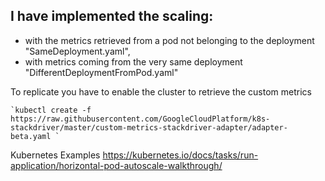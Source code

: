 I have implemented the scaling:
-

- with the metrics retrieved from a pod not belonging to the deployment "SameDeployment.yaml", 
- with metrics coming from the very same deployment "DifferentDeploymentFromPod.yaml" 

To replicate you have to enable the cluster to retrieve the custom metrics 

    `kubectl create -f https://raw.githubusercontent.com/GoogleCloudPlatform/k8s-stackdriver/master/custom-metrics-stackdriver-adapter/adapter-beta.yaml `

Kubernetes Examples
https://kubernetes.io/docs/tasks/run-application/horizontal-pod-autoscale-walkthrough/
